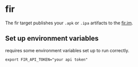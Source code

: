 # fir

The fir target publishes your `.apk` or `.ipa` artifacts to the [fir.im](https://betaqr.com).

## Set up environment variables

requires some environment variables set up to run correctly.

```
export FIR_API_TOKEN="your api token"
```

